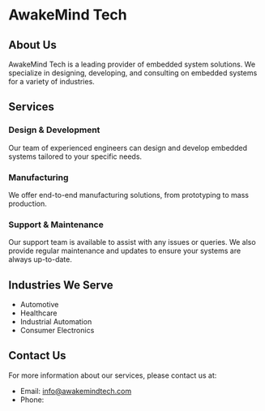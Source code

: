 # AwakeMind Tech

## About Us

AwakeMind Tech is a leading provider of embedded system solutions. We specialize in designing, developing, and consulting on embedded systems for a variety of industries.

## Services

### Design & Development

Our team of experienced engineers can design and develop embedded systems tailored to your specific needs.

### Manufacturing

We offer end-to-end manufacturing solutions, from prototyping to mass production.

### Support & Maintenance

Our support team is available to assist with any issues or queries. We also provide regular maintenance and updates to ensure your systems are always up-to-date.

## Industries We Serve

- Automotive
- Healthcare
- Industrial Automation
- Consumer Electronics

## Contact Us

For more information about our services, please contact us at:

- Email: info@awakemindtech.com
- Phone: 
